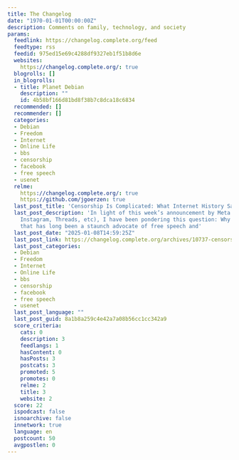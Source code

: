 ```yaml
---
title: The Changelog
date: "1970-01-01T00:00:00Z"
description: Comments on family, technology, and society
params:
  feedlink: https://changelog.complete.org/feed
  feedtype: rss
  feedid: 975ed15e69c4288df9327eb1f51b8d6e
  websites:
    https://changelog.complete.org/: true
  blogrolls: []
  in_blogrolls:
  - title: Planet Debian
    description: ""
    id: 4b58bf166d81bd8f38b7c8dca18c6834
  recommended: []
  recommender: []
  categories:
  - Debian
  - Freedom
  - Internet
  - Online Life
  - bbs
  - censorship
  - facebook
  - free speech
  - usenet
  relme:
    https://changelog.complete.org/: true
    https://github.com/jgoerzen: true
  last_post_title: 'Censorship Is Complicated: What Internet History Says about Meta/Facebook'
  last_post_description: 'In light of this week’s announcement by Meta (Facebook,
    Instagram, Threads, etc), I have been pondering this question: Why am I, a person
    that has long been a staunch advocate of free speech and'
  last_post_date: "2025-01-08T14:59:25Z"
  last_post_link: https://changelog.complete.org/archives/10737-censorship-is-complicated-what-internet-history-says-about-meta-facebook
  last_post_categories:
  - Debian
  - Freedom
  - Internet
  - Online Life
  - bbs
  - censorship
  - facebook
  - free speech
  - usenet
  last_post_language: ""
  last_post_guid: 8a1b8a259c4e42a7a08b56cc1cc342a9
  score_criteria:
    cats: 0
    description: 3
    feedlangs: 1
    hasContent: 0
    hasPosts: 3
    postcats: 3
    promoted: 5
    promotes: 0
    relme: 2
    title: 3
    website: 2
  score: 22
  ispodcast: false
  isnoarchive: false
  innetwork: true
  language: en
  postcount: 50
  avgpostlen: 0
---
```

